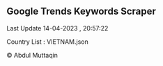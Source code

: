 

## Google Trends Keywords Scraper 
 
Last Update 14-04-2023 , 20:57:22

Country List :
VIETNAM.json



© Abdul Muttaqin 
